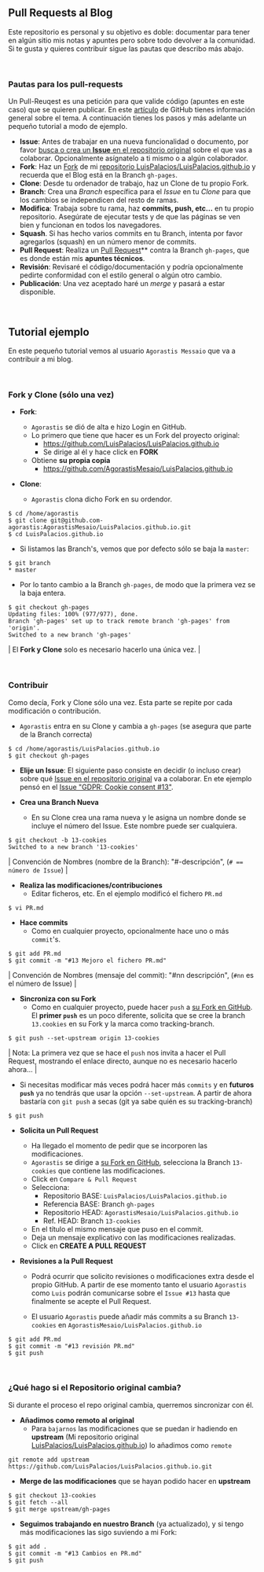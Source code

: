 ## Pull Requests al Blog

Este repositorio es personal y su objetivo es doble: documentar para tener en algún sitio mis notas y apuntes pero sobre todo devolver a la comunidad. Si te gusta y quieres contribuir sigue las pautas que describo más abajo.


<br/>

### Pautas para los pull-requests

Un Pull-Reuqest es una petición para que valide código (apuntes en este caso) que se quieren publicar. En este [artículo](https://help.github.com/articles/using-pull-requests) de GitHub tienes información general sobre el tema. A continuación tienes los pasos y más adelante un pequeño tutorial a modo de ejemplo.

* **Issue**: Antes de trabajar en una nueva funcionalidad o documento, por favor [busca o crea un **Issue** en el repositorio original](https://github.com/LuisPalacios/LuisPalacios.github.io/issues) sobre el que vas a colaborar. Opcionalmente asígnatelo a ti mismo o a algún colaborador. 
* **Fork**: Haz un [Fork](https://help.github.com/articles/fork-a-repo/) de mi [repositorio LuisPalacios/LuisPalacios.github.io](https://github.com/LuisPalacios/LuisPalacios.github.io) y recuerda que el Blog está en la Branch `gh-pages`.
* **Clone**: Desde tu ordenador de trabajo, haz un Clone de tu propio Fork. 
* **Branch**: Crea una *Branch* específica para el *Issue* en tu *Clone* para que los cambios se independicen del resto de ramas. 
* **Modifica**: Trabaja sobre tu rama, haz **commits, push, etc...** en tu propio repositorio. Asegúrate de ejecutar tests y de que las páginas se ven bien y funcionan en todos los navegadores. 
* **Squash**. Si has hecho varios commits en tu Branch, intenta por favor agregarlos (squash) en un número menor de commits. 
* **Pull Request**: Realiza un [Pull Request](https://docs.github.com/es/github/collaborating-with-issues-and-pull-requests/about-pull-requests)** contra la Branch `gh-pages`, que es donde están mis **apuntes técnicos**.
* **Revisión**: Revisaré el código/documentación y podría opcionalmente pedirte conformidad con el estilo general o algún otro cambio. 
* **Publicación**: Una vez aceptado haré un *merge* y pasará a estar disponible. 

<br/>

## Tutorial ejemplo

En este pequeño tutorial vemos al usuario `Agorastis Messaio` que va a contribuir a mi blog. 

<br/>

### Fork y Clone (sólo una vez)

* **Fork**: 
  * `Agorastis` se dió de alta e hizo Login en GitHub. 
  * Lo primero que tiene que hacer es un Fork del proyecto original: 
    * https://github.com/LuisPalacios/LuisPalacios.github.io
    * Se dirige al él y hace click en **FORK**
  * Obtiene **su propia copia**
    * https://github.com/AgorastisMesaio/LuisPalacios.github.io

* **Clone**:
  * `Agorastis` clona dicho Fork en su ordendor. 
  
```console
$ cd /home/agorastis
$ git clone git@github.com-agorastis:AgorastisMesaio/LuisPalacios.github.io.git
$ cd LuisPalacios.github.io
```

* Si listamos las Branch's, vemos que por defecto sólo se baja la `master`: 

```console
$ git branch
* master
```

* Por lo tanto cambio a la Branch `gh-pages`, de modo que la primera vez se la baja entera.

```console
$ git checkout gh-pages
Updating files: 100% (977/977), done.
Branch 'gh-pages' set up to track remote branch 'gh-pages' from 'origin'.
Switched to a new branch 'gh-pages'
```

| El **Fork y Clone** solo es necesario hacerlo una única vez. |

<br/>

### Contribuir 

Como decía, Fork y Clone sólo una vez. Esta parte se repite por cada modificación o contribución. 

* `Agorastis` entra en su Clone y cambia a `gh-pages` (se asegura que parte de la Branch correcta)

```console
$ cd /home/agorastis/LuisPalacios.github.io
$ git checkout gh-pages
```

* **Elije un Issue**: El siguiente paso consiste en decidir (o incluso crear) sobre qué [Issue en el repositorio original](https://github.com/LuisPalacios/LuisPalacios.github.io/issues) va a colaborar. En ete ejemplo pensó en el [Issue "GDPR: Cookie consent #13"](https://github.com/LuisPalacios/LuisPalacios.github.io/issues/13). 

* **Crea una Branch Nueva**
  * En su Clone crea una rama nueva y le asigna un nombre donde se incluye el número del Issue. Este nombre puede ser cualquiera.
   
```console
$ git checkout -b 13-cookies
Switched to a new branch '13-cookies'
```

| Convención de Nombres (nombre de la Branch): "#-descripción", (`# == número de Issue`) |

* **Realiza las modificaciones/contribuciones** 
  * Editar ficheros, etc. En el ejemplo modificó el fichero `PR.md`

```console
$ vi PR.md
```

* **Hace commits**
  * Como en cualquier proyecto, opcionalmente hace uno o más `commit`'s. 
  
```console
$ git add PR.md
$ git commit -m "#13 Mejoro el fichero PR.md"
```

| Convención de Nombres (mensaje del commit): "#nn descripción", (`#nn` es el número de Issue) |

* **Sincroniza con su Fork**
  * Como en cualquier proyecto, puede hacer `push` a [su Fork en GitHub](https://github.com/AgorastisMesaio/LuisPalacios.github.io). El **primer `push`** es un poco diferente, solicita que se cree la branch `13.cookies` en su Fork y la marca como tracking-branch. 

```console
$ git push --set-upstream origin 13-cookies
```

| Nota: La primera vez que se hace el `push` nos invita a hacer el Pull Request, mostrando el enlace directo, aunque no es necesario hacerlo ahora... |

  * Si necesitas modificar más veces podrá hacer más `commits` y en **futuros `push`** ya no tendrás que usar la opción `--set-upstream`. A partir de ahora bastaría con `git push` a secas (git ya sabe quién es su tracking-branch)

```console
$ git push
```

* **Solicita un Pull Request**
  * Ha llegado el momento de pedir que se incorporen las modificaciones. 
  * `Agorastis` se dirige a [su Fork en GitHub](https://github.com/AgorastisMesaio/LuisPalacios.github.io), selecciona la Branch `13-cookies` que contiene las modificaciones.
  * Click en `Compare & Pull Request`
  * Selecciona: 
    * Repositorio BASE: `LuisPalacios/LuisPalacios.github.io`
    * Referencia BASE: Branch `gh-pages`
    * Repositorio HEAD: `AgorastisMesaio/LuisPalacios.github.io`
    * Ref. HEAD: Branch `13-cookies`
  * En el título el mismo mensaje que puso en el commit. 
  * Deja un mensaje explicativo con las modificaciones realizadas. 
  * Click en **CREATE A PULL REQUEST**

* **Revisiones a la Pull Request**
  * Podrá ocurrir que solicito revisiones o modificaciones extra desde el propio GitHub. A partir de ese momento tanto el usuario `Agorastis` como `Luis` podrán comunicarse sobre el `Issue #13` hasta que finalmente se acepte el Pull Request. 

  * El usuario `Agorastis` puede añadir más commits a su Branch `13-cookies` en `AgorastisMesaio/LuisPalacios.github.io`

```console
$ git add PR.md
$ git commit -m "#13 revisión PR.md"
$ git push
```

<br/>

### ¿Qué hago si el Repositorio original cambia?

Si durante el proceso el repo original cambia, querremos sincronizar con él.

* **Añadimos como remoto al original**
  * Para `bajarnos` las modificaciones que se puedan ir hadiendo en **upstream** (Mi repositorio original [LuisPalacios/LuisPalacios.github.io](https://github.com/LuisPalacios/LuisPalacios.github.io)) lo añadimos como `remote`

```console
git remote add upstream https://github.com/LuisPalacios/LuisPalacios.github.io.git
```

* **Merge de las modificaciones** que se hayan podido hacer en **upstream**

```console
$ git checkout 13-cookies
$ git fetch --all
$ git merge upstream/gh-pages
```

* **Seguimos trabajando en nuestro Branch** (ya actualizado), y si tengo más modificaciones las sigo suviendo a mi Fork:

```console
$ git add . 
$ git commit -m "#13 Cambios en PR.md"
$ git push
```


